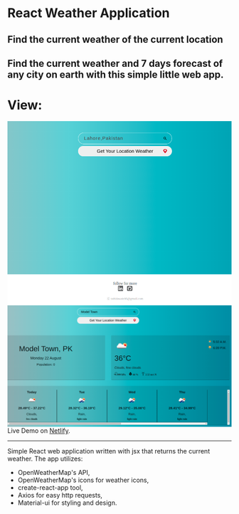 # React Weather Application

## Find the current weather of the current location

## Find the current weather and 7 days forecast of any city on earth with this simple little web app.

# View:

<img src="/src/assets/w1.png"
     alt="Markdown Monster icon"
     style="float: left; margin-right: 10px;" />
<img src="/src/assets/w2.png"
     alt="Markdown Monster icon"
     style="float: left; margin-right: 10px;" />
Live Demo on [Netlify](https://6304c96b1036c078a02fdfa1--magenta-queijadas-6dff7c.netlify.app/).

---

Simple React web application written with jsx that returns the current weather. The app utilizes:

- OpenWeatherMap's API,
- OpenWeatherMap's icons for weather icons,
- create-react-app tool,
- Axios for easy http requests,
- Material-ui for styling and design.
